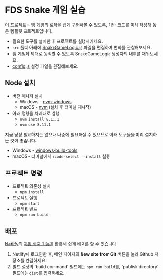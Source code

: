 # FDS Snake 게임 실습

이 프로젝트는 [뱀 게임](https://en.wikipedia.org/wiki/Snake_%28video_game_genre%29)의 로직을 쉽게 구현해볼 수 있도록, 기반 코드를 미리 작성해 놓은 템플릿 프로젝트입니다.

- 필요한 도구를 설치한 후 프로젝트를 실행시키세요.
- `src` 폴더 아래에 [SnakeGameLogic.js](./src/SnakeGameLogic.js) 파일을 편집하며 변화를 관찰해보세요.
- 뱀 게임이 제대로 동작할 수 있도록 SnakeGameLogic 생성자의 내부를 채워보세요.
- [config.js](./src/config.js) 설정 파일을 편집해보세요.

## Node 설치

- 버전 매니저 설치
  - Windows - [nvm-windows](https://github.com/coreybutler/nvm-windows)
  - macOS - [nvm](https://github.com/creationix/nvm) (설치 후 터미널 재시작)
- 아래 명령을 차례대로 실행
  - `nvm install 8.11.1`
  - `nvm use 8.11.1`

지금 당장 필요하지는 않으나 나중에 필요해질 수 있으므로 아래 도구들을 미리 설치하는 것이 좋습니다.

- Windows - [windows-build-tools](https://github.com/felixrieseberg/windows-build-tools)
- macOS - 터미널에서 `xcode-select --install` 실행

## 프로젝트 명령

- 프로젝트 의존성 설치
  - `npm install`
- 프로젝트 실행
  - `npm start`
- 프로젝트 빌드
  - `npm run build`

## 배포

[Netlify](https://www.netlify.com/)의 [자동 배포 기능](https://www.netlify.com/docs/continuous-deployment/)을 활용해 쉽게 배포를 할 수 있습니다.

1. Netlify에 로그인한 후, 메인 페이지의 **New site from Git** 버튼을 눌러 Github 저장소를 연결하세요.
1. 빌드 설정의 'build command' 필드에는 `npm run build`를, 'publish directory' 필드에는 `dist`를 입력하세요.

